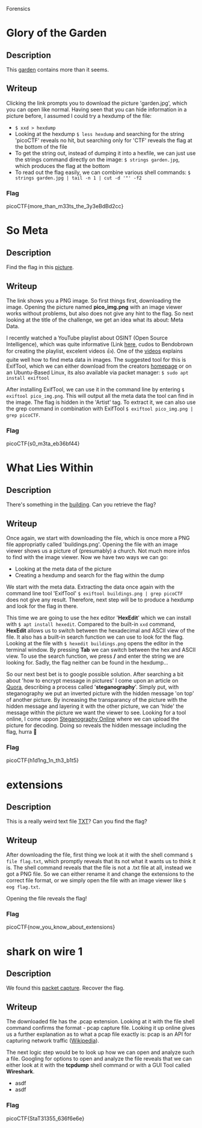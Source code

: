 Forensics

# Glory of the Garden
## Description
This [garden](https://jupiter.challenges.picoctf.org/static/d0e1ffb10fc0017c6a82c57900f3ffe3/garden.jpg) contains more than it seems.

## Writeup
Clicking the link prompts you to download the picture 'garden.jpg', which you can open like normal. Having seen that you can hide information in a picture before, I assumed I could try a hexdump of the file:
- `$ xxd > hexdump`
- Looking at the hexdump `$ less hexdump` and searching for the string 'picoCTF' reveals no hit, but searching only for 'CTF' reveals the flag at the bottom of the file
- To get the string out, instead of dumping it into a hexfile, we can just use the strings command directly on the image: `$ strings garden.jpg`, which produces the flag at the bottom
- To read out the flag easily, we can combine various shell commands:
`$ strings garden.jpg | tail -n 1 | cut -d '"' -f2`

### Flag
picoCTF{more_than_m33ts_the_3y3eBdBd2cc}
<br/>

# So Meta
## Description
Find the flag in this [picture](https://jupiter.challenges.picoctf.org/static/89b371a46702a31aa9931a2a2b12f8bf/pico_img.png).

## Writeup
The link shows you a PNG image. So first things first, downloading the image. Opening the picture named **pico_img.png** with an image viewer works without problems, but also does not give any hint to the flag. So next looking at the title of the challenge, we get an idea what its about: Meta Data.

I recently watched a YouTube playlist about OSINT (Open Source Intelligence), which was quite informative (Link [here](https://www.youtube.com/watch?v=qW96515QG6Y&list=PLrFPX1Vfqk3ehZKSFeb9pVIHqxqrNW8Sy), cudos to Bendobrown for creating the playlist, excelent videos 👍).
One of the [videos](https://youtu.be/d3NsT8lJRlE) explains quite well how to find meta data in images. The suggested tool for this is ExifTool, which we can either download from the creators [homepage](https://exiftool.org/) or on an Ubuntu-Based Linux, its also available via packet manager: `$ sudo apt install exiftool`

After installing ExifTool, we can use it in the command line by entering `$ exiftool pico_img.png`. This will output all the meta data the tool can find in the image. The flag is hidden in the 'Artist' tag. To extract it, we can also use the grep command in combination with ExifTool `$ exiftool pico_img.png | grep picoCTF`.

### Flag
picoCTF{s0_m3ta_eb36bf44}
<br/>

# What Lies Within
## Description
There's something in the [building](https://jupiter.challenges.picoctf.org/static/011955b303f293d60c8116e6a4c5c84f/buildings.png). Can you retrieve the flag?

## Writeup
Once again, we start with downloading the file, which is once more a PNG file appropriatly called 'buildings.png'. Opening the file with an image viewer shows us a picture of (presumably) a church. Not much more infos to find with the image viewer. Now we have two ways we can go:
- Looking at the meta data of the picture
- Creating a hexdump and search for the flag within the dump

We start with the meta data. Extracting the data once again with the command line tool 'ExifTool' `$ exiftool buildings.png | grep picoCTF` does not give any result. Therefore, next step will be to produce a hexdump and look for the flag in there.

This time we are going to use the hex editor '**HexEdit**' which we can install with `$ apt install hexedit`. Compared to the built-in `xxd` command, **HexEdit** allows us to switch between the hexadecimal and ASCII view of the file. It also has a built-in search function we can use to look for the flag. Looking at the file with `$ hexedit buildings.png` opens the editor in the terminal window. By pressing **Tab** we can switch between the hex and ASCII view. To use the search function, we press **/** and enter the string we are looking for. Sadly, the flag neither can be found in the hexdump...

So our next best bet is to google possible solution. After searching a bit about 'how to encrypt message in pictures' I come upon an article on [Quora](https://www.quora.com/How-do-I-encrypt-a-message-in-a-image?share=1), describing a process called '**steganography**'. Simply put, with steganography we put an inverted picture with the hidden message 'on top' of another picture. By increasing the transparancy of the picture with the hidden message and layering it with the other picture, we can 'hide' the message within the picture we want the viewer to see.
Looking for a tool online, I come uppon [Steganography Online](https://stylesuxx.github.io/steganography/) where we can upload the picture for decoding. Doing so reveals the hidden message including the flag, hurra 🥳

### Flag
picoCTF{h1d1ng_1n_th3_b1t5}
<br/>

# extensions
## Description
This is a really weird text file [TXT](https://jupiter.challenges.picoctf.org/static/e7e5d188621ee705ceeb0452525412ef/flag.txt)? Can you find the flag?

## Writeup
After downloading the file, first thing we look at it with the shell command `$ file flag.txt`, which promptly reveals that its not what it wants us to think it is. The shell command reveals that the file is not a .txt file at all, instead we got a PNG file. So we can either rename it and change the extensions to the correct file format, or we simply open the file with an image viewer like `$ eog flag.txt`.

Opening the file reveals the flag!

### Flag
picoCTF{now_you_know_about_extensions}
<br/>

# shark on wire 1
## Description
We found this [packet capture](https://jupiter.challenges.picoctf.org/static/483e50268fe7e015c49caf51a69063d0/capture.pcap). Recover the flag.

## Writeup
The downloaded file has the .pcap extension. Looking at it with the file shell command confirms the format - pcap capture file. Looking it up online gives us a further explanation as to what a pcap file exactly is: pcap is an API for capturing network traffic ([Wikipedia](https://en.wikipedia.org/wiki/Pcap)).

The next logic step would be to look up how we can open and analyze such a file. Googling for options to open and analyze the file reveals that we can either look at it with the **tcpdump** shell command or with a GUI Tool called **Wireshark**.

- asdf
- asdf

### Flag
picoCTF{StaT31355_636f6e6e}